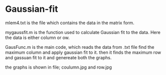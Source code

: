 # Gaussian-fit

mlem4.txt is the file which contains the data in the matrix form.

mygaussfit.m is the function used to  calculate Gaussian fit to the data. Here the data is either column or ow.

GausFunc.m is the main code, which reads the data from .txt file find the maximum column and apply gaussian fit to it. then it finds the 
maximum row and gassuan fit to it and genereate both the graphs.

the graphs is shown in file;
coulumn.jpg
 and
 row.jpg
